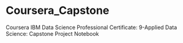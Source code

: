 # Coursera_Capstone
Coursera IBM Data Science Professional Certificate: 9-Applied Data Science: Capstone Project Notebook
